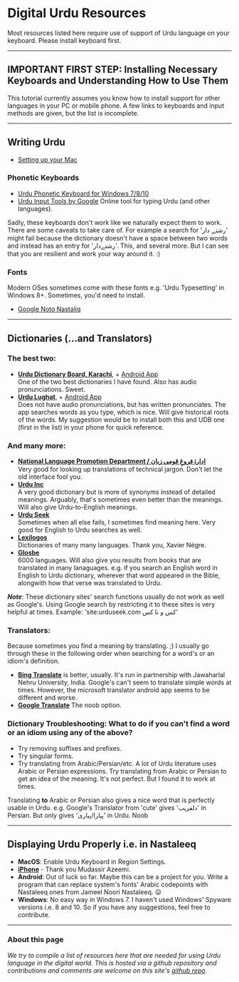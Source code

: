 # Digital Urdu Resources

Most resources listed here require use of support of Urdu language on your keyboard. Please install keyboard first.

----

## IMPORTANT FIRST STEP: Installing Necessary Keyboards and Understanding How to Use Them

This tutorial currently assumes you know how to install support for other languages in your PC or mobile phone. A few links to keyboards and input methods are given, but the list is incomplete.

----
## Writing Urdu
- [Setting up your Mac](keyboard_mac.md)

### Phonetic Keyboards
- [Urdu Phonetic Keyboard for Windows 7/8/10](https://urdu.ca/2)
- [Urdu Input Tools by Google](https://www.google.com/inputtools/try/) Online tool for typing Urdu (and other languages).

Sadly, these keyboards don't work like we naturally expect them to work. There are some caveats to take care of. For example a search for 'رشتے دار' might fail because the dictionary doesn't have a space between two words and instead has an entry for 'رشتےدار'. This, and several more. But I can see that you are resilient and work your way around it. :)

### Fonts

Modern OSes sometimes come with these fonts e.g. 'Urdu Typesetting' in Windows 8+. Sometimes, you'd need to install.
- [Google Noto Nastaliq](https://www.google.com/get/noto/#nastaliq-aran)

----
## Dictionaries (...and Translators)

### The best two:
- [**Urdu Dictionary Board, Karachi**](http://udb.gov.pk/), + [Android App](https://play.google.com/store/apps/details?id=com.udb.urdulughat) <br>
  One of the two best dictionaries I have found. Also has audio pronunciations. Sweet.
- [**Urdu Lughat**](http://urdulughat.info/), + [Android App](https://play.google.com/store/apps/details?id=info.urdulughat) <br>
  Does not have audio pronunciations, but has written pronunciates. The app searches words as you type, which is nice. Will give historical roots of the words. My suggestion would be to install both this and UDB one (first in the list) in your phone for quick reference.
  
### And many more:
- [**National Language Promotion Department / اِدارۂ فروغِ قومی زبان**](http://nlpd.gov.pk/lughat/search.php) <br>
  Very good for looking up translations of technical jargon. Don't let the old interface fool you.
- [**Urdu Inc**](https://www.urduinc.com/) <br>
  A very good dictionary but is more of synonyms instead of detailed meanings. Arguably, that's sometimes even better than the meanings. Will also give Urdu-to-English meanings.
- [**Urdu Seek**](https://urduseek.com/) <br>
  Sometimes when all else fails, I sometimes find meaning here. Very good for English to Urdu searches as well.
- [**Lexilogos**](https://www.lexilogos.com/english/urdu_dictionary.htm) <br> 
  Dictionaries of many many languages. Thank you, Xavier Négre.
- [**Glosbe**](https://en.glosbe.com/) <br>
  6000 languages. Will also give you results from books that are translated in many lanaguages. e.g. if you search an English word in English to Urdu dictionary, wherever that word appeared in the Bible, alongwith how that verse was translated to Urdu.

***Note***: These dictionary sites' search functions usually do not work as well as Google's. Using Google search by restricting it to these sites is very helpful at times. Example: 'site:urduseek.com کس و نا کس'

### Translators:
Because sometimes you find a meaning by translating. ;) I usually go through these in the following order when searching for a word's or an idiom's definition.
- [**Bing Translate**](https://translate.bing.com) is better, usually. It's run in partnership with Jawaharlal Nehru University, India. Google's can't seem to translate simple words at times. However, the microsoft translator android app seems to be different and worse.
- [**Google Translate**](https://translate.google.com) The noob option.


### Dictionary Troubleshooting: What to do if you can't find a word or an idiom using any of the above?
- Try removing suffixes and prefixes.
- Try singular forms.
- Try translating from Arabic/Persian/etc. A lot of Urdu literature uses Arabic or Persian expressions. Try translating from Arabic or Persian to get an idea of the meaning. It's not perfect. But I found it to work at times. 

Translating **to** Arabic or Persian also gives a nice word that is perfectly usable in Urdu. e.g. Google's Translator from 'cute' gives 'دلفریب' in Persian. But only gives 'پیارا/پیاری' in Urdu. Noob

-------------
## Displaying Urdu Properly i.e. in Nastaleeq

- **MacOS**: Enable Urdu Keyboard in Region Settings. 
- [**iPhone**](https://medium.com/@mazeemi/how-to-enable-nastaleeq-typeface-on-ios-11-946577c7429a) - Thank you Mudassir Azeemi.
- **Android**: Out of luck so far. Maybe this can be a project for you. Write a program that can replace system's fonts' Arabic codepoints with Nastaleeq ones from Jameel Noori Nastaleeq. 😛 
- **Windows**: No easy way in Windows 7. I haven't used Windows' Spyware versions i.e. 8 and 10. So if you have any suggestions, feel free to contribute.

------------------------------
### About this page
*We try to compile a list of resources here that are needed for using Urdu language in the digital world. This is hosted via a github repository and contributions and comments are welcome on this site's [github repo](https://github.com/Delta-Sigma/urdu).*
